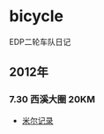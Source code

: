 bicycle
=======

EDP二轮车队日记

## 2012年

### 7.30 西溪大圈 20KM

* [米尔记录](http://www.codoon.com/gps_sports/route_detail?route_id=5bbcc6ba-da44-11e1-886d-001517875910&feed_id=112d84c0-fb5b-45e3-bd8c-61d77a0260c6)